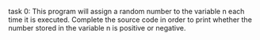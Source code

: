 task 0: This program will assign a random number to the variable n each time it is executed. Complete the source code in order to print whether the number stored in the variable n is positive or negative.

